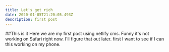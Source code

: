 ```yaml
---
title: Let's get rich
date: 2020-01-05T21:20:05.493Z
description: first post
---
```

##This is it
Here we are my first post using netlify cms. Funny it's not working on Safari right now. I'll figure that out later. first I want to see if I can this working on my phone.
